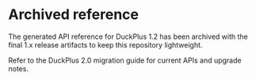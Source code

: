 # Archived reference

The generated API reference for DuckPlus 1.2 has been archived with the final 1.x release artifacts to keep this repository lightweight.

Refer to the DuckPlus 2.0 migration guide for current APIs and upgrade notes.
